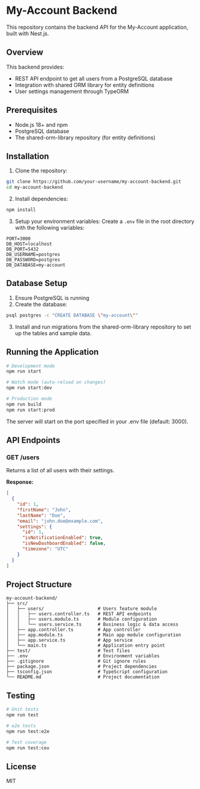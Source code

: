 # My-Account Backend

This repository contains the backend API for the My-Account application, built with Nest.js.

## Overview

This backend provides:
- REST API endpoint to get all users from a PostgreSQL database
- Integration with shared ORM library for entity definitions
- User settings management through TypeORM

## Prerequisites

- Node.js 18+ and npm
- PostgreSQL database
- The shared-orm-library repository (for entity definitions)

## Installation

1. Clone the repository:
```bash
git clone https://github.com/your-username/my-account-backend.git
cd my-account-backend
```

2. Install dependencies:
```bash
npm install
```

3. Setup your environment variables:
Create a `.env` file in the root directory with the following variables:
```env
PORT=3000
DB_HOST=localhost
DB_PORT=5432
DB_USERNAME=postgres
DB_PASSWORD=postgres
DB_DATABASE=my-account
```

## Database Setup

1. Ensure PostgreSQL is running
2. Create the database:
```bash
psql postgres -c "CREATE DATABASE \"my-account\""
```
3. Install and run migrations from the shared-orm-library repository to set up the tables and sample data.

## Running the Application

```bash
# Development mode
npm run start

# Watch mode (auto-reload on changes)
npm run start:dev

# Production mode
npm run build
npm run start:prod
```

The server will start on the port specified in your .env file (default: 3000).

## API Endpoints

### GET /users

Returns a list of all users with their settings.

**Response:**
```json
[
  {
    "id": 1,
    "firstName": "John",
    "lastName": "Doe",
    "email": "john.doe@example.com",
    "settings": {
      "id": 1,
      "isNotificationEnabled": true,
      "isNewDashboardEnabled": false,
      "timezone": "UTC"
    }
  }
]
```

## Project Structure

```
my-account-backend/
├── src/
│   ├── users/                    # Users feature module
│   │   ├── users.controller.ts   # REST API endpoints
│   │   ├── users.module.ts       # Module configuration
│   │   └── users.service.ts      # Business logic & data access
│   ├── app.controller.ts         # App controller
│   ├── app.module.ts             # Main app module configuration
│   ├── app.service.ts            # App service
│   └── main.ts                   # Application entry point
├── test/                         # Test files
├── .env                          # Environment variables
├── .gitignore                    # Git ignore rules
├── package.json                  # Project dependencies
├── tsconfig.json                 # TypeScript configuration
└── README.md                     # Project documentation
```

## Testing

```bash
# Unit tests
npm run test

# e2e tests
npm run test:e2e

# Test coverage
npm run test:cov
```

## License

MIT